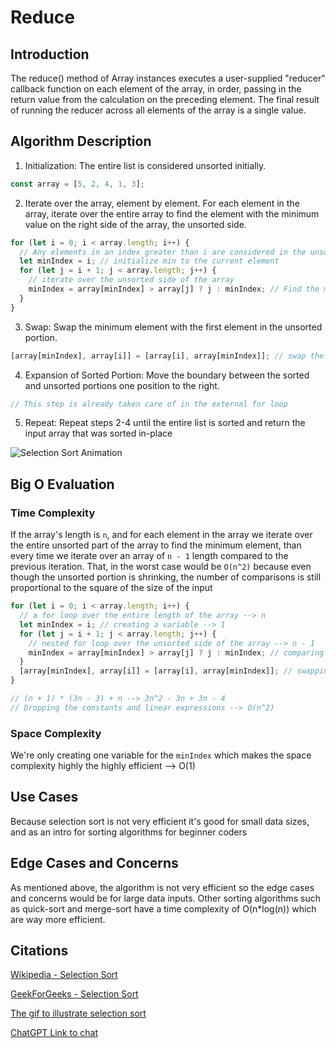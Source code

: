 # Reduce

## Introduction

The reduce() method of Array instances executes a user-supplied "reducer" callback function on each element of the array, in order, passing in the return value from the calculation on the preceding element. The final result of running the reducer across all elements of the array is a single value.

## Algorithm Description

1. Initialization: The entire list is considered unsorted initially.

```js
const array = [5, 2, 4, 1, 3];
```

2. Iterate over the array, element by element. For each element in the array, iterate over the entire array to find the element with the minimum value on the right side of the array, the unsorted side.

```js
for (let i = 0; i < array.length; i++) {
  // Any elements in an index greater than i are considered in the unsorted part of the array
  let minIndex = i; // initialize min to the current element
  for (let j = i + 1; j < array.length; j++) {
    // iterate over the unsorted side of the array
    minIndex = array[minIndex] > array[j] ? j : minIndex; // Find the min element's index in the unsorted side of the array
  }
}
```

3. Swap: Swap the minimum element with the first element in the unsorted portion.

```js
[array[minIndex], array[i]] = [array[i], array[minIndex]]; // swap the element at index i with the min element
```

4. Expansion of Sorted Portion: Move the boundary between the sorted and unsorted portions one position to the right.

```js
// This step is already taken care of in the external for loop
```

5. Repeat: Repeat steps 2-4 until the entire list is sorted and return the input array that was sorted in-place

![Selection Sort Animation](https://miro.medium.com/v2/resize:fit:1400/format:webp/1*5WXRN62ddiM_Gcf4GDdCZg.gif)

## Big O Evaluation

### Time Complexity

If the array's length is `n`, and for each element in the array we iterate over the entire unsorted part of the array to find the minimum element, than every time we iterate over an array of `n - 1` length compared to the previous iteration. That, in the worst case would be `O(n^2)` because even though the unsorted portion is shrinking, the number of comparisons is still proportional to the square of the size of the input

```js
for (let i = 0; i < array.length; i++) {
  // a for loop over the entire length of the array --> n
  let minIndex = i; // creating a variable --> 1
  for (let j = i + 1; j < array.length; j++) {
    // nested for loop over the unsorted side of the array --> n - 1
    minIndex = array[minIndex] > array[j] ? j : minIndex; // comparing each element with the next --> 2n - 2
  }
  [array[minIndex], array[i]] = [array[i], array[minIndex]]; // swapping outside the nested loop --> n
}

// (n + 1) * (3n - 3) + n --> 3n^2 - 3n + 3n - 4
// Dropping the constants and linear expressions --> O(n^2)
```

### Space Complexity

We're only creating one variable for the `minIndex` which makes the space complexity highly the highly efficient --> O(1)

## Use Cases

Because selection sort is not very efficient it's good for small data sizes, and as an intro for sorting algorithms for beginner coders

## Edge Cases and Concerns

As mentioned above, the algorithm is not very efficient so the edge cases and concerns would be for large data inputs.
Other sorting algorithms such as quick-sort and merge-sort have a time complexity of O(n\*log(n)) which are way more efficient.

## Citations

[Wikipedia - Selection Sort](https://en.wikipedia.org/wiki/Selection_sort)

[GeekForGeeks - Selection Sort](https://www.geeksforgeeks.org/selection-sort/#)

[The gif to illustrate selection sort](https://s-satsangi.medium.com/insertion-sort-selection-sort-and-bubble-sort-5eb16d55a4de)

[ChatGPT Link to chat](https://chat.openai.com/share/078ea7b9-c88d-4abb-a8d9-8878aac4640c)
